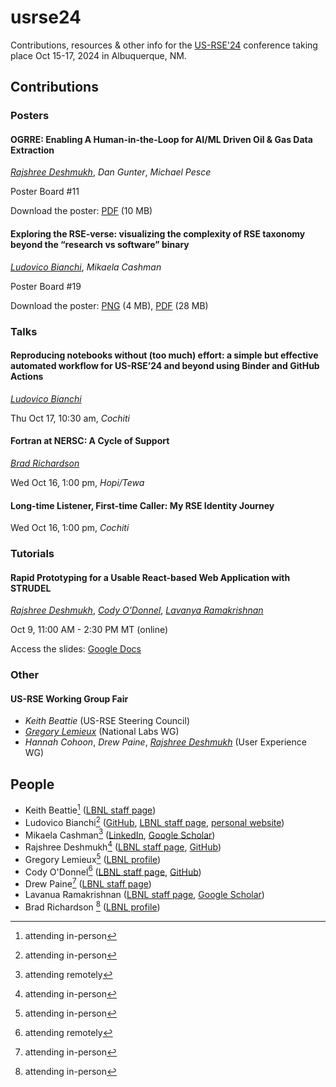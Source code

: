 # usrse24
Contributions, resources &amp; other info for the [US-RSE'24](https://us-rse.org/usrse24/) conference taking place Oct 15-17, 2024 in Albuquerque, NM.

## Contributions

### Posters

#### OGRRE: Enabling A Human-in-the-Loop for AI/ML Driven Oil & Gas Data Extraction

_<ins>Rajshree Deshmukh</ins>_, _Dan Gunter_, _Michael Pesce_

Poster Board #11

Download the poster: [PDF](https://drive.google.com/file/d/1Htk0hyjMQD84acwYIgthqOWzOK-ErPNL/view?usp=drivesdk) (10 MB)

#### Exploring the RSE-verse: visualizing the complexity of RSE taxonomy beyond the “research vs software” binary

_<ins>Ludovico Bianchi</ins>_, _Mikaela Cashman_

Poster Board #19

Download the poster: [PNG](https://drive.google.com/file/d/1tzYG2K42sjFY9xolLa0dH1oIwKF1_iM_/view?usp=sharing) (4 MB), [PDF](https://drive.google.com/file/d/1aYTJKfSF8r3GYfpem_H3EkaUyHdJ39tJ/view?usp=sharing) (28 MB)

### Talks

#### Reproducing notebooks without (too much) effort: a simple but effective automated workflow for US-RSE’24 and beyond using Binder and GitHub Actions

_<ins>Ludovico Bianchi</ins>_

Thu Oct 17, 10:30 am, _Cochiti_

#### Fortran at NERSC: A Cycle of Support

_<ins>Brad Richardson</ins>_

Wed Oct 16, 1:00 pm, _Hopi/Tewa_

#### Long-time Listener, First-time Caller: My RSE Identity Journey

Wed Oct 16, 1:00 pm, _Cochiti_

### Tutorials

#### Rapid Prototyping for a Usable React-based Web Application with STRUDEL

_<ins>Rajshree Deshmukh</ins>_, _<ins>Cody O'Donnel</ins>_, _<ins>Lavanya Ramakrishnan</ins>_

Oct 9, 11:00 AM - 2:30 PM MT (online)

Access the slides: [Google Docs](https://docs.google.com/presentation/d/1CmflcN_H_xCFPRV9qp4IjluHUkOvpW7Il5U5naN_emI/edit#slide=id.g307bebfc196_0_10)

### Other

#### US-RSE Working Group Fair

- _Keith Beattie_ (US-RSE Steering Council)
- _<ins>Gregory Lemieux</ins>_ (National Labs WG)
- _Hannah Cohoon_, _Drew Paine_, _<ins>Rajshree Deshmukh</ins>_ (User Experience WG)

## People

- Keith Beattie[^1] ([LBNL staff page](https://crd.lbl.gov/divisions/scidata/sustainable-software-engineering/staff/keith-beattie/))
- Ludovico Bianchi[^1] ([GitHub](https://github.com/lbianchi-lbl), [LBNL staff page](https://go.lbl.gov/lbianchi), [personal website](https://ludob.com/contact))
- Mikaela Cashman[^2] ([LinkedIn](https://www.linkedin.com/in/mikaela-cashman-29192588/), [Google Scholar](https://scholar.google.com/citations?hl=en&user=RmtLy-QAAAAJ))
- Rajshree Deshmukh[^1] ([LBNL staff page](https://crd.lbl.gov/divisions/scidata/uds/staff/rajshree-deshmukh/), [GitHub](https://github.com/Rjdesh))
- Gregory Lemieux[^1] ([LBNL profile](https://profiles.lbl.gov/40594-gregory-lemieux))
- Cody O'Donnel[^2] ([LBNL staff page](https://crd.lbl.gov/divisions/scidata/uds/staff/cody-odonnell/), [GitHub](https://github.com/codytodonnell))
- Drew Paine[^1] ([LBNL staff page](https://crd.lbl.gov/divisions/scidata/uds/staff/pained/))
- Lavanua Ramakrishnan ([LBNL staff page](https://crd.lbl.gov/divisions/scidata/about-scidata/office-of-the-director/lavanya-ramakrishnan/), [Google Scholar](https://scholar.google.com/citations?user=D1O_eM4AAAAJ&hl=en))
- Brad Richardson [^1] ([LBNL profile](https://profiles.lbl.gov/372936-bradley-richardson))

[^1]: attending in-person
[^2]: attending remotely
